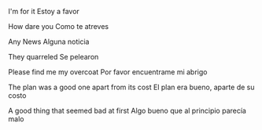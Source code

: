 
I'm for it
Estoy a favor

How dare you
Como te atreves

Any News
Alguna noticia

They quarreled
Se pelearon

Please find me my overcoat
Por favor encuentrame mi abrigo

The plan was a good one apart from its cost
El plan era bueno, aparte de su costo

A good thing that seemed bad at first
Algo bueno que al principio parecía malo